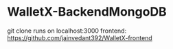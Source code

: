 # WalletX-BackendMongoDB
git clone 
runs on localhost:3000
frontend:  
https://github.com/jainvedant392/WalletX-frontend  

